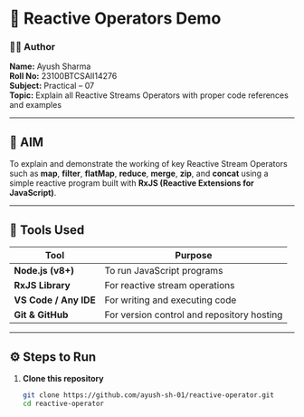 # 🌟 Reactive Operators Demo  

### 👨‍💻 Author  
**Name:** Ayush Sharma  
**Roll No:** 23100BTCSAII14276  
**Subject:** Practical – 07  
**Topic:** Explain all Reactive Streams Operators with proper code references and examples  

---

## 🎯 AIM  
To explain and demonstrate the working of key Reactive Stream Operators such as **map**, **filter**, **flatMap**, **reduce**, **merge**, **zip**, and **concat** using a simple reactive program built with **RxJS (Reactive Extensions for JavaScript)**.

---

## 🧰 Tools Used  
| Tool | Purpose |
|------|----------|
| **Node.js (v8+)** | To run JavaScript programs |
| **RxJS Library** | For reactive stream operations |
| **VS Code / Any IDE** | For writing and executing code |
| **Git & GitHub** | For version control and repository hosting |

---

## ⚙️ Steps to Run  

1. **Clone this repository**
   ```bash
   git clone https://github.com/ayush-sh-01/reactive-operator.git
   cd reactive-operator
